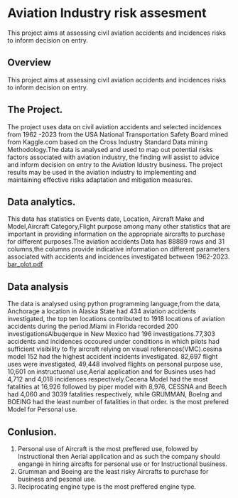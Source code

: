 # Aviation Industry risk assesment
This project aims at assessing  civil aviation accidents and  incidences risks  to  inform decision on entry.
## Overview
This project aims at assessing  civil aviation accidents and  incidences risks  to  inform decision on entry.
## The Project.
The project uses data on civil aviation accidents and selected incidences from 1962 -2023 from the USA National Transportation Safety Board mined from Kaggle.com based on the Cross Industry Standard Data mining Methodology.The data is analysed and used to map out potential risks factors associated with aviation industry, the finding will assist to advice and inform decision on entry to the Aviation Idustry business.
The project results may be used in the aviation industry to implementing and maintaining effective risks adaptation and mitigation measures.
## Data analytics.
This data has statistics on Events date, Location, Aircraft Make and Model,Aircraft Category,Flight purpose among many other statistics that are important in providing information on the appropriate aircrafts to purchase for different purposes.The aviation accidents Data has 88889 rows and 31 columns,the columns provide indicative information on different parameters associated with accidents and incidences investigated between 1962-2023.
[bar_plot.pdf](https://github.com/user-attachments/files/16919027/bar_plot.pdf)

## Data analysis
The data is analysed using python programming language,from the data, Anchorage a location in Alaska State had 434 aviation accidents investigated, the top ten locations contributed to 1918 locations of aviation accidents during the period.Miami in Florida recorded 200 investigationsAlbuqerque in New Mexico had 196 investigations.77,303 accidents and incidences occoured under conditions in which pilots had sufficient visibility to fly aircraft relying on visual references(VMC).cesina model 152 had the highest accident incidents investigated. 82,697 flight uses were investigated, 49,448 involved flights on personal purpose use, 10,601 on instructuonal use,Aerial application and for Busines uses had 4,712 and 4,018 incidences respectively.Cecena Model had the most fatalities at 16,926 followed by piper model with 8,976, CESSNA and Beech had 4,060 and 3039 fatalities respectively, while GRUMMAN, BoeIng and BOEING had the least number of fatalities in that order. is the most prefered Model for Personal use.
## Conlusion.
1.  Personal use of Aircraft is the most preffered use, folowed by Instructional then Aerial application and as such the company should engange in hiring aircafts for personal use or for Instructional business.
2.  Grumman and Boeing are the least risky Aircrafts to purchase for business and pesonal use.
3.   Reciprocating engine type is the most preffered engine type.
